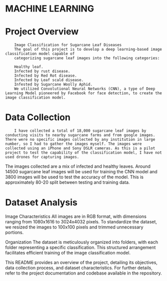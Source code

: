 # MACHINE LEARNING

# Project Overview

        Image Classification for Sugarcane Leaf Diseases
        The goal of this project is to develop a deep learning-based image classification model capable of 
        categorizing sugarcane leaf images into the following categories:
        
        Healthy leaf.
        Infected by rust disease.
        Infected by Red Rot disease.
        Infected by Leaf scald disease.
        Infested by Sugarcane Woolly Aphid.
        We utilized Convolutional Neural Networks (CNN), a type of Deep Learning Model pioneered by Facebook for face detection, to create the image classification model.

# Data Collection

        I have collected a total of 18,000 sugarcane leaf images by conducting visits to nearby sugarcane farms and from google images. There were no specific images collected by any institution in large number, so I had to gather the images myself. The images were collected using an iPhone and Sony DSLR cameras. As this is a pilot project to test the capability of the classification model, I have not used drones for capturing images. 
The images collected are a mix of infected and healthy leaves. Around 14500 sugarcane leaf images will be used for training the CNN model and 3800 images will be used to test the accuracy of the model. This is approximately 80-20 split between testing and training data.


# Dataset Analysis

Image Characteristics
All images are in RGB format, with dimensions ranging from 1080x1616 to 3024x4032 pixels.
To standardize the dataset, we resized the images to 100x100 pixels and trimmed unnecessary portions.

Organization
The dataset is meticulously organized into folders, with each folder representing a specific classification. This structured arrangement facilitates efficient training of the image classification model.

This README provides an overview of the project, detailing its objectives, data collection process, and dataset characteristics. For further details, refer to the project documentation and codebase available in the repository.
